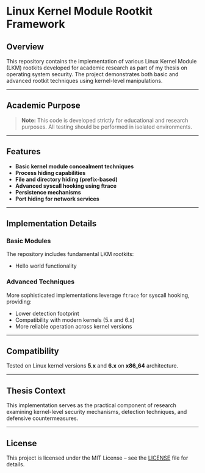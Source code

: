 # Linux Kernel Module Rootkit Framework

## Overview

This repository contains the implementation of various Linux Kernel Module (LKM) rootkits developed for academic research as part of my thesis on operating system security. The project demonstrates both basic and advanced rootkit techniques using kernel-level manipulations.

---

## Academic Purpose

> **Note:** This code is developed strictly for educational and research purposes. All testing should be performed in isolated environments.

---

## Features

- **Basic kernel module concealment techniques**
- **Process hiding capabilities**
- **File and directory hiding (prefix-based)**
- **Advanced syscall hooking using ftrace**
- **Persistence mechanisms**
- **Port hiding for network services**

---

## Implementation Details

### Basic Modules

The repository includes fundamental LKM rootkits:

- Hello world functionality

### Advanced Techniques

More sophisticated implementations leverage `ftrace` for syscall hooking, providing:

- Lower detection footprint
- Compatibility with modern kernels (5.x and 6.x)
- More reliable operation across kernel versions


---

## Compatibility

Tested on Linux kernel versions **5.x** and **6.x** on **x86_64** architecture.

---

## Thesis Context

This implementation serves as the practical component of research examining kernel-level security mechanisms, detection techniques, and defensive countermeasures.

---

## License

This project is licensed under the MIT License – see the [LICENSE](LICENSE) file for details.


